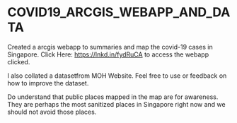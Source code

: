 # COVID19_ARCGIS_WEBAPP_AND_DATA #

Created a arcgis webapp to summaries and map the covid-19 cases in Singapore. 
Click Here: https://lnkd.in/fydRuCA to access the webapp clicked. 

I also collated a datasetfrom MOH Website. Feel free to use or feedback on how to improve the dataset.

Do understand that public places mapped in the map are for awareness. They are perhaps the most sanitized places in Singapore right now and we should not avoid those places.

